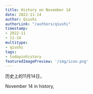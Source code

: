```yaml
---
title: History on November 14
date: 2022-11-14
author: Qiushi 
authorLink: "/authors/qiushi"
timestamp: 
- 2022-11
- 11-14
multitype: 
- qiushi
tags: 
- todayinhistory
featuredImagePreview: '/img/icon.png'
---
```









历史上的11月14日，

November 14 in history, 

<!--more-->


